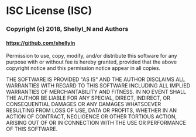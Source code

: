 # ISC License (ISC)

### Copyright (c) 2018, Shellyl_N and Authors
#### https://github.com/shellyln

Permission to use, copy, modify, and/or distribute this software for any purpose with or without fee is hereby
granted, provided that the above copyright notice and this permission notice appear in all copies.

THE SOFTWARE IS PROVIDED "AS IS" AND THE AUTHOR DISCLAIMS ALL WARRANTIES WITH REGARD TO THIS SOFTWARE INCLUDING
ALL IMPLIED WARRANTIES OF MERCHANTABILITY AND FITNESS. IN NO EVENT SHALL THE AUTHOR BE LIABLE FOR ANY SPECIAL,
DIRECT, INDIRECT, OR CONSEQUENTIAL DAMAGES OR ANY DAMAGES WHATSOEVER RESULTING FROM LOSS OF USE, DATA OR PROFITS,
WHETHER IN AN ACTION OF CONTRACT, NEGLIGENCE OR OTHER TORTIOUS ACTION, ARISING OUT OF OR IN CONNECTION WITH THE USE
OR PERFORMANCE OF THIS SOFTWARE.
